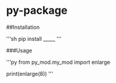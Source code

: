 # py-package

##Installation

'''sh
pip install _____
'''

###Usage

'''py
from py_mod.my_mod import enlarge

print(enlarge(8))
'''